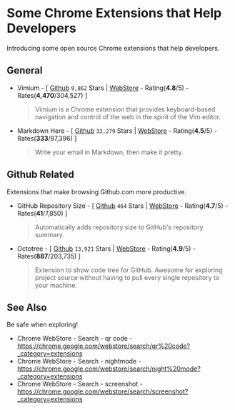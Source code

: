 # Some Chrome Extensions that Help Developers

<!--
```yaml
date: 2018-11-09T11:19:01+0800
titles:
    - Some Chrome Extensions that Help Developers
keys:
    - Some-Chrome-Extensions-that-Help-Developers.md
```
-->

Introducing some open source Chrome extensions that help developers.

## General

- Vimium - [
[Github](https://github.com/philc/vimium) `9,862` Stars |
[WebStore](https://chrome.google.com/webstore/detail/vimium/dbepggeogbaibhgnhhndojpepiihcmeb) - Rating(**4.8**/5) - Rates(**4,470**/304,527)
]

	> Vimium is a Chrome extension that provides keyboard-based navigation and control of the web in the spirit of the Vim editor.

- Markdown Here - [
[Github](https://github.com/adam-p/markdown-here) `33,279` Stars |
[WebStore](https://chrome.google.com/webstore/detail/markdown-here/elifhakcjgalahccnjkneoccemfahfoa) - Rating(**4.5**/5) - Rates(**333**/87,396)
]

	> Write your email in Markdown, then make it pretty.

## Github Related

Extensions that make browsing Github.com more productive.

- GitHub Repository Size - [
[Github](https://github.com/harshjv/github-repo-size) `464` Stars |
[WebStore](https://chrome.google.com/webstore/detail/github-repository-size/apnjnioapinblneaedefcnopcjepgkci) - Rating(**4.7**/5) - Rates(**41**/7,850)
]

	> Automatically adds repository size to GitHub's repository summary.

- Octotree - [
[Github](https://github.com/ovity/octotree) `13,921` Stars |
[WebStore](https://chrome.google.com/webstore/detail/octotree/bkhaagjahfmjljalopjnoealnfndnagc) - Rating(**4.9**/5) - Rates(**887**/203,735)
]

	> Extension to show code tree for GitHub. Awesome for exploring project source without having to pull every single repository to your machine.


## See Also

Be safe when exploring!

- Chrome WebStore - Search - qr code -
https://chrome.google.com/webstore/search/qr%20code?_category=extensions
- Chrome WebStore - Search - nightmode -
https://chrome.google.com/webstore/search/night%20mode?_category=extensions
- Chrome WebStore - Search - screenshot -
https://chrome.google.com/webstore/search/screenshot?_category=extensions
